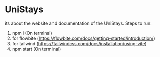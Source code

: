 # UniStays
its about the website and documentation of the UniStays.
Steps to run:
1. npm i (On terminal)
2. for flowbite (https://flowbite.com/docs/getting-started/introduction/)
3. for tailwind (https://tailwindcss.com/docs/installation/using-vite)
4. npm start (On terminal)
